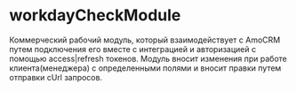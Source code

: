 # workdayCheckModule
Коммерческий рабочий модуль, который взаимодействует с AmoCRM  путем подключения его вместе с интеграцией и авторизацией с помощью access|refresh токенов. Модуль вносит изменения при работе клиента(менеджера) с определенными полями и вносит правки путем отправки cUrl запросов. 
